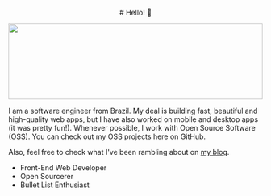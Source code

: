 <p align="center">
  # Hello! 👋️
</p>	
<img src="https://raw.githubusercontent.com/matfantinel/matfantinel/master/waves.svg" width="100%" height="150">



I am a software engineer from Brazil. My deal is building fast, beautiful and high-quality web apps, but I have also worked on mobile and desktop apps (it was pretty fun!). Whenever possible, I work with Open Source Software (OSS). You can check out my OSS projects here on GitHub.

Also, feel free to check what I've been rambling about on <a href="https://fantinel.dev" target="_blank">my blog</a>.

<ul>
<li>Front-End Web Developer</li>
<li>Open Sourcerer</li>
<li>Bullet List Enthusiast</li>
</ul>
